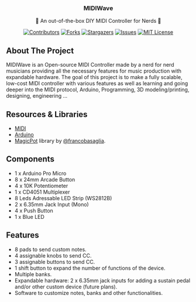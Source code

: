 <div id="top"></div>
<!-- PROJECT LOGO -->
<div align="center">
<h3>MIDIWave</h3>
<p>🎹 An out-of-the-box DIY MIDI Controller for Nerds 🎵</p>

  [![Contributors][contributors-shield]][contributors-url]
  [![Forks][forks-shield]][forks-url]
  [![Stargazers][stars-shield]][stars-url]
  [![Issues][issues-shield]][issues-url]
  [![MIT License][license-shield]][license-url]
</div>

## About The Project
MIDIWave is an Open-source MIDI Controller made by a nerd for nerd musicians providing all the necessary features for music production with expandable hardware.
The goal of this project is to make a fully scalable, low-cost MIDI controller with various features as well as learning and going deeper into the MIDI protocol, Arduino, Programming, 3D modeling/printing, designing, engineering ...

## Resources & Libraries
- [MIDI](https://en.wikipedia.org/wiki/MIDI)
- [Arduino](https://arduino.cc)
- [MagicPot](https://github.com/francobasaglia/MagicPot) library by [@francobasaglia](https://github.com/francobasaglia).

## Components
- 1 x Arduino Pro Micro
- 8 x 24mm Arcade Button
- 4 x 10K Potentiometer
- 1 x CD4051 Multiplexer
- 8 Leds Adressable LED Strip (WS2812B)
- 2 x 6.35mm Jack Input (Mono)
- 4 x Push Button
- 1 x Blue LED

## Features
- 8 pads to send custom notes.
- 4 assignable knobs to send CC.
- 3 assignable buttons to send CC.
- 1 shift button to expand the number of functions of the device.
- Multiple banks.
- Expandable hardware: 2 x 6.35mm jack inputs for adding a sustain pedal and/or other custom device (future plans).
- Software to customize notes, banks and other functionalities.

[contributors-shield]: https://img.shields.io/github/contributors/azizbecha/MIDIWave.svg?style=for-the-badge
[contributors-url]: https://github.com/azizbecha/MIDIWave/graphs/contributors
[forks-shield]: https://img.shields.io/github/forks/azizbecha/MIDIWave.svg?style=for-the-badge
[forks-url]: https://github.com/azizbecha/MIDIWave/network/members
[stars-shield]: https://img.shields.io/github/stars/azizbecha/MIDIWave.svg?style=for-the-badge
[stars-url]: https://github.com/azizbecha/MIDIWave/stargazers
[issues-shield]: https://img.shields.io/github/issues/azizbecha/MIDIWave.svg?style=for-the-badge
[issues-url]: https://github.com/azizbecha/MIDIWave/issues
[license-shield]: https://img.shields.io/github/license/azizbecha/MIDIWave.svg?style=for-the-badge
[license-url]: https://github.com/azizbecha/MIDIWave/blob/master/LICENSE.md
